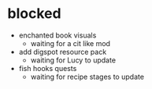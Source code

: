 # blocked
- enchanted book visuals
  - waiting for a cit like mod
- add digspot resource pack
  - waiting for Lucy to update
- fish hooks quests
  - waiting for recipe stages to update
